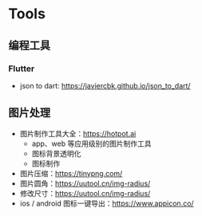 # Tools

## 编程工具

### Flutter

- json to dart: https://javiercbk.github.io/json_to_dart/

## 图片处理

- 图片制作工具大全：https://hotpot.ai
  - app、web 等应用级别的图片制作工具
  - 图标背景透明化
  - 图标制作
- 图片压缩：https://tinypng.com/
- 图片圆角：https://uutool.cn/img-radius/
- 修改尺寸：https://uutool.cn/img-radius/
- ios / android 图标一键导出：https://www.appicon.co/
